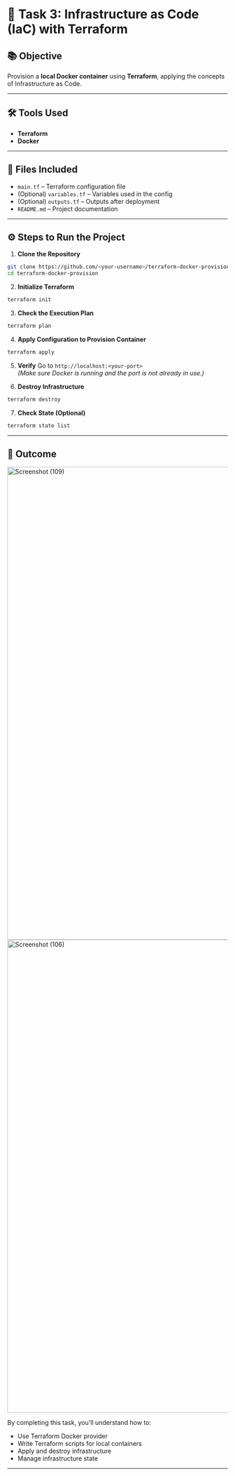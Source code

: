 # 🚀 Task 3: Infrastructure as Code (IaC) with Terraform

## 📚 Objective
Provision a **local Docker container** using **Terraform**, applying the concepts of Infrastructure as Code.

---

## 🛠 Tools Used
- **Terraform**
- **Docker**

---

## 📂 Files Included

- `main.tf` – Terraform configuration file
- (Optional) `variables.tf` – Variables used in the config
- (Optional) `outputs.tf` – Outputs after deployment
- `README.md` – Project documentation

---

## ⚙️ Steps to Run the Project

1. **Clone the Repository**
```bash
git clone https://github.com/<your-username>/terraform-docker-provision.git
cd terraform-docker-provision
```

2. **Initialize Terraform**
```bash
terraform init
```

3. **Check the Execution Plan**
```bash
terraform plan
```

4. **Apply Configuration to Provision Container**
```bash
terraform apply
```

5. **Verify**
Go to `http://localhost:<your-port>`  
*(Make sure Docker is running and the port is not already in use.)*

6. **Destroy Infrastructure**
```bash
terraform destroy
```

7. **Check State (Optional)**
```bash
terraform state list
```

---

## 🎯 Outcome

<img width="1920" height="1080" alt="Screenshot (109)" src="https://github.com/user-attachments/assets/9189dfad-d5bf-45ea-afa5-cee5ca6fcf1f" />

<img width="1920" height="1080" alt="Screenshot (106)" src="https://github.com/user-attachments/assets/bc9a17fe-e572-4c16-999d-e54c286cf96f" />


By completing this task, you'll understand how to:
- Use Terraform Docker provider
- Write Terraform scripts for local containers
- Apply and destroy infrastructure
- Manage infrastructure state

---
